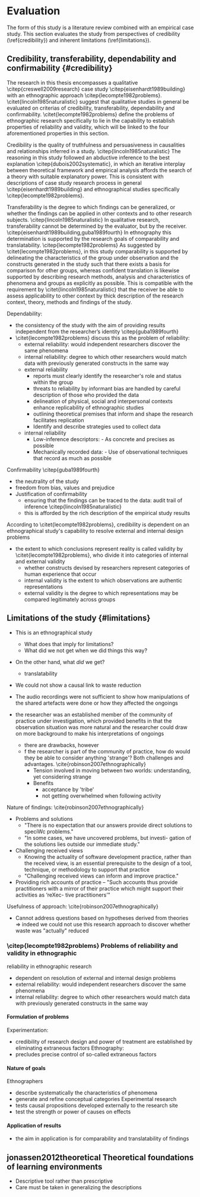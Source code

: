 
# Evaluation

The form of this study is a literature review combined with an empirical case study. This section evaluates the study from perspectives of credibility (\ref{credibility}) and inherent limitations (\ref{limitations}).

## Credibility, transferability, dependability and confirmability {#credibility}

The research in this thesis encompasses a qualitative \citep{creswell2009research} case study \citep{eisenhardt1989building} with an ethnographic approach \citep{lecompte1982problems}.  \citet{lincoln1985naturalistic} suggest that qualitative studies in general be evaluated on criterias of credibility, transferability, dependability and confirmability. \citet{lecompte1982problems} define the problems of ethnographic research specifically to lie in the capability to establish properties of reliability and validity, which will be linked to the four aforementioned properties in this section.

Credibility is the quality of truthfulness and persuasiveness in causalities and relationships inferred in a study. \citep{lincoln1985naturalistic} The reasoning in this study followed an abductive inference to the best explanation \citep{dubois2002systematic}, in which an iterative interplay between theoretical framework and empirical analysis affords the search of a theory with suitable explanatory power. This is consistent with descriptions of case study research process in general \citep{eisenhardt1989building} and ethnographical studies specifically \citep{lecompte1982problems}.

Transferability is the degree to which findings can be generalized, or whether the findings can be applied in other contexts and to other research subjects. \citep{lincoln1985naturalistic} In qualitative research, transferability cannot be determined by the evaluator, but by the receiver. \citep{eisenhardt1989building,guba1989fourth} In ethnography this determination is supported by the research goals of comparability and translatability. \citep{lecompte1982problems} As suggested by \citet{lecompte1982problems}, in this study comparability is supported by delineating the characteristics of the group under observation and the constructs generated in the study such that there exists a basis for comparison for other groups, whereas confident translation is likewise supported by describing research methods, analysis and characteristics of phenomena and groups as explicitly as possible. This is compatible with the requirement by \citet{lincoln1985naturalistic} that the receiver be able to assess applicability to other context by thick description of the research context, theory, methods and findings of the study.

Dependability:
- the consistency of the study with the aim of providing results independent from the researcher’s identity \citep{guba1989fourth}
- \citet{lecompte1982problems} discuss this as the problem of reliability:
  - external reliability: would independent researchers discover the same phenomena
  - internal reliability: degree to which other researchers would match data with previously generated constructs in the same way
  - external reliability
    - reports must clearly identify the researcher's role and status within the group
    - threats to reliability by informant bias are handled by careful description of those who provided the data
    - delineation of physical, social and interpersonal contexts enhance replicability of ethnographic studies
    - outlining theoretical premises that inform and shape the research facilitates replication
    - Identify and describe strategies used to collect data
  - internal reliability
    - Low-inference descriptors: - As concrete and precises as possible
    - Mechanically recorded data: - Use of observational techniques that record as much as possible

Confirmability \citep{guba1989fourth}
- the neutrality of the study
- freedom from bias, values and prejudice
- Justification of confirmability
  - ensuring that the findings can be traced to the data: audit trail of inference \citep{lincoln1985naturalistic}
  - this is afforded by the rich description of the empirical study results


According to \citet{lecompte1982problems}, credibility is dependent on an ethnographical study's capability to resolve external and internal design problems

- the extent to which conclusions represent reality is called validity by \citet{lecompte1982problems}, who divide it into categories of internal and external validity
  - whether constructs devised by researchers represent categories of human experience that occur
  - internal validity is the extent to which observations are authentic representations
  - external validity is the degree to which representations may be compared legitimately across groups









## Limitations of the study {#limitations}

- This is an ethnographical study
  - What does that imply for limitations?
  - What did we not get when we did things this way?

- On the other hand, what _did_ we get?
  - translatability

- We could not show a causal link to waste reduction
- The audio recordings were not sufficient to show how manipulations of the shared artefacts were done or how they affected the ongoings

- the researcher was an established member of the community of practice under investigation, which provided benefits in that the observation situation was more natural and the researcher could draw on more background to make his interpretations of ongoings
  - there are drawbacks, however
  - f the researcher is part of the community of practice, how do would they be able to consider anything 'strange'? Both challenges and advantages. \cite{robinson2007ethnographically}
    - Tension involved in moving between two worlds: understanding, yet considering strange
    - Benefits
      + acceptance by 'tribe'
      + not getting overwhelmed when following activity

Nature of findings: \cite{robinson2007ethnographically}
- Problems and solutions
    - "There is no expectation that our answers provide direct solutions to speciWc problems."
    - "In some cases, we have uncovered problems, but investi- gation of the solutions lies outside our immediate study."
- Challenging received views
    + Knowing the actuality of software development practice, rather than the received view, is an essential prerequisite to the design of a tool, technique, or methodology to support that practice
    - "Challenging received views can inform and improve practice."
- Providing rich accounts of practice
    – "Such accounts thus provide practitioners with a mirror of their practice which might support their activities as ‘reXec- tive practitioners’"

Usefulness of approach: \cite{robinson2007ethnographically}
- Cannot address questions based on hypotheses derived from theories
=> indeed we could not use this research approach to discover whether waste was "actually" reduced


### \citep{lecompte1982problems} Problems of reliability and validity in ethnographic

reliability in ethnographic research
- dependent on resolution of external and internal design problems
- external reliability: would independent researchers discover the same phenomena
- internal reliability: degree to which other researchers would match data with previously generated constructs in the same way

#### Formulation of problems

Experimentation:
- credibility of research design and power of treatment are established by eliminating extraneous factors
Ethnography:
- precludes precise control of so-called extraneous factors

#### Nature of goals

Ethnographers
- describe systematically the characteristics of phenomena
- generate and refine conceptual categories
Experimental research
- tests causal propositions developed externally to the research site
- test the strength or power of causes on effects

#### Application of results

- the aim in application is for comparability and translatability of findings


## jonassen2012theoretical Theoretical foundations of learning environments

- Descriptive tool rather than prescriptive
- Care must be taken in generalizing the descriptions
